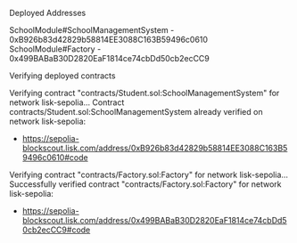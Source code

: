 Deployed Addresses

SchoolModule#SchoolManagementSystem - 0xB926b83d42829b58814EE3088C163B59496c0610
SchoolModule#Factory - 0x499BABaB30D2820EaF1814ce74cbDd50cb2ecCC9

Verifying deployed contracts

Verifying contract "contracts/Student.sol:SchoolManagementSystem" for network lisk-sepolia...
Contract contracts/Student.sol:SchoolManagementSystem already verified on network lisk-sepolia:
  - https://sepolia-blockscout.lisk.com/address/0xB926b83d42829b58814EE3088C163B59496c0610#code

Verifying contract "contracts/Factory.sol:Factory" for network lisk-sepolia...
Successfully verified contract "contracts/Factory.sol:Factory" for network lisk-sepolia:
  - https://sepolia-blockscout.lisk.com/address/0x499BABaB30D2820EaF1814ce74cbDd50cb2ecCC9#code